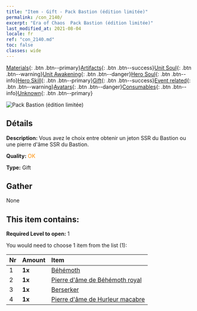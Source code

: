 ```yaml
---
title: "Item - Gift - Pack Bastion (édition limitée)"
permalink: /con_2140/
excerpt: "Era of Chaos  Pack Bastion (édition limitée)"
last_modified_at: 2021-08-04
locale: fr
ref: "con_2140.md"
toc: false
classes: wide
---
```

 [Materials](/ItemsFR/){: .btn .btn--primary}[Artifacts](/ItemsFR/Artifacts/){: .btn .btn--success}[Unit Soul](/ItemsFR/UnitSoul/){: .btn .btn--warning}[Unit Awakening](/ItemsFR/UnitAwakening/){: .btn .btn--danger}[Hero Soul](/ItemsFR/HeroSoul/){: .btn .btn--info}[Hero Skill](/ItemsFR/HeroSkill/){: .btn .btn--primary}[Gift](/ItemsFR/Gift/){: .btn .btn--success}[Event related](/ItemsFR/Events/){: .btn .btn--warning}[Avatars](/ItemsFR/Avatars/){: .btn .btn--danger}[Consumables](/ItemsFR/Consumables/){: .btn .btn--info}[Unknown](/ItemsFR/Unknown/){: .btn .btn--primary}

 ![Pack Bastion (édition limitée)](/images/t/i_994004.png)

## Détails
 **Description:** Vous avez le choix entre obtenir un jeton SSR du Bastion ou une pierre d'âme SSR du Bastion.

 **Quality:** <span style="color: #FF8C00">OK</span>

 **Type:** Gift

## Gather

  None

## This item contains:

 **Required Level to open:** 1

 You would need to choose 1 item from the list (1):

  | Nr | Amount |     Item    |
  |:---|:-------|:------------|
  | 1 |  **1x** | [Béhémoth](/ItemsFR/unt_223/) |  | 
  | 2 |  **1x** | [Pierre d'âme de Béhémoth royal](/ItemsFR/unt_311/) |  | 
  | 3 |  **1x** | [Berserker](/ItemsFR/unt_224/) |  | 
  | 4 |  **1x** | [Pierre d'âme de Hurleur macabre](/ItemsFR/unt_312/) |  | 
